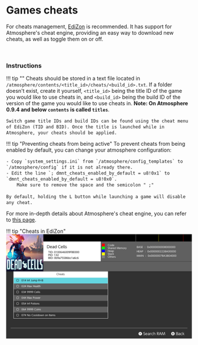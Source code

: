 # Games cheats

For cheats management, [EdiZon](https://github.com/WerWolv/EdiZon/releases) is recommended. It has support for Atmosphere's cheat engine, providing an easy way to download new cheats, as well as toggle them on or off.

&nbsp;

### Instructions

!!! tip ""
    Cheats should be stored in a text file located in `/atmosphere/contents/<title_id>/cheats/<build_id>.txt`. If a folder doesn't exist, create it yourself, `<title_id>` being the title ID of the game you would like to use cheats in, and `<build_id>` being the build ID of the version of the game you would like to use cheats in. **Note: On Atmosphere 0.9.4 and below `contents` is called `titles`**. 

    Switch game title IDs and build IDs can be found using the cheat menu of EdiZon (TID and BID). Once the title is launched while in Atmosphere, your cheats should be applied.

!!! tip "Preventing cheats from being active"
    To prevent cheats from being enabled by default, you can change your atmosphere configuration:

    - Copy `system_settings.ini` from `/atmosphere/config_templates` to `/atmosphere/config` if it is not already there.
    - Edit the line `; dmnt_cheats_enabled_by_default = u8!0x1` to `dmnt_cheats_enabled_by_default = u8!0x0`.
        Make sure to remove the space and the semicolon " ;"

    By default, holding the L button while launching a game will disable any cheat.
    
For more in-depth details about Atmosphere's cheat engine, you can refer to [this page](https://github.com/Atmosphere-NX/Atmosphere/blob/master/docs/features/cheats.md).
    
!!! tip "Cheats in EdiZon"
	![ExampleGameCheat](../extras/img/game_cheating.jpg)
